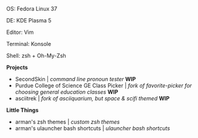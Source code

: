 OS: Fedora Linux 37

DE: KDE Plasma 5

Editor: Vim

Terminal: Konsole

Shell: zsh + Oh-My-Zsh

__Projects__
- SecondSkin | _command line pronoun tester_ **WIP**
- Purdue College of Science GE Class Picker | _fork of favorite-picker for choosing general education classes_ **WIP**
- asciitrek | _fork of asciiquarium, but space & scifi themed_ **WIP**

__Little Things__
- arman's zsh themes | _custom zsh themes_
- arman's ulauncher bash shortcuts | _ulauncher bash shortcuts_
